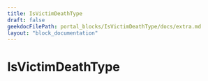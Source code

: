 ```yaml
---
title: IsVictimDeathType
draft: false
geekdocFilePath: portal_blocks/IsVictimDeathType/docs/extra.md
layout: "block_documentation"
---
```

# IsVictimDeathType